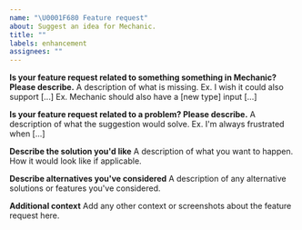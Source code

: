 ```yaml
---
name: "\U0001F680 Feature request"
about: Suggest an idea for Mechanic.
title: ""
labels: enhancement
assignees: ""
---
```


**Is your feature request related to something something in Mechanic? Please describe.**
A description of what is missing. Ex. I wish it could also support [...] Ex. Mechanic should also have a [new type] input [...]

**Is your feature request related to a problem? Please describe.**
A description of what the suggestion would solve. Ex. I'm always frustrated when [...]

**Describe the solution you'd like**
A description of what you want to happen. How it would look like if applicable.

**Describe alternatives you've considered**
A description of any alternative solutions or features you've considered.

**Additional context**
Add any other context or screenshots about the feature request here.

